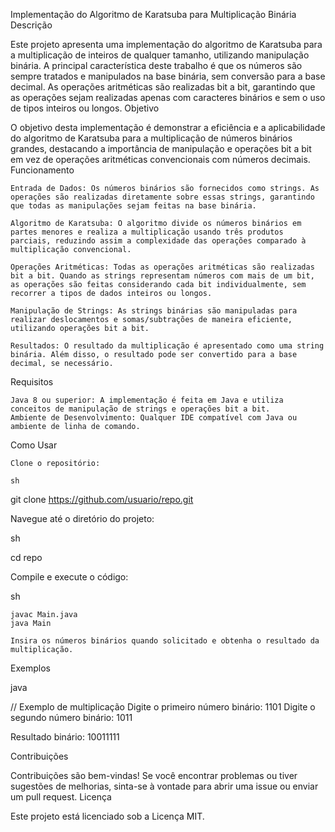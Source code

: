 Implementação do Algoritmo de Karatsuba para Multiplicação Binária
Descrição

Este projeto apresenta uma implementação do algoritmo de Karatsuba para a multiplicação de inteiros de qualquer tamanho, utilizando manipulação binária. A principal característica deste trabalho é que os números são sempre tratados e manipulados na base binária, sem conversão para a base decimal. As operações aritméticas são realizadas bit a bit, garantindo que as operações sejam realizadas apenas com caracteres binários e sem o uso de tipos inteiros ou longos.
Objetivo

O objetivo desta implementação é demonstrar a eficiência e a aplicabilidade do algoritmo de Karatsuba para a multiplicação de números binários grandes, destacando a importância de manipulação e operações bit a bit em vez de operações aritméticas convencionais com números decimais.
Funcionamento

    Entrada de Dados: Os números binários são fornecidos como strings. As operações são realizadas diretamente sobre essas strings, garantindo que todas as manipulações sejam feitas na base binária.

    Algoritmo de Karatsuba: O algoritmo divide os números binários em partes menores e realiza a multiplicação usando três produtos parciais, reduzindo assim a complexidade das operações comparado à multiplicação convencional.

    Operações Aritméticas: Todas as operações aritméticas são realizadas bit a bit. Quando as strings representam números com mais de um bit, as operações são feitas considerando cada bit individualmente, sem recorrer a tipos de dados inteiros ou longos.

    Manipulação de Strings: As strings binárias são manipuladas para realizar deslocamentos e somas/subtrações de maneira eficiente, utilizando operações bit a bit.

    Resultados: O resultado da multiplicação é apresentado como uma string binária. Além disso, o resultado pode ser convertido para a base decimal, se necessário.

Requisitos

    Java 8 ou superior: A implementação é feita em Java e utiliza conceitos de manipulação de strings e operações bit a bit.
    Ambiente de Desenvolvimento: Qualquer IDE compatível com Java ou ambiente de linha de comando.

Como Usar

    Clone o repositório:

    sh

git clone https://github.com/usuario/repo.git

Navegue até o diretório do projeto:

sh

cd repo

Compile e execute o código:

sh

    javac Main.java
    java Main

    Insira os números binários quando solicitado e obtenha o resultado da multiplicação.

Exemplos

java

// Exemplo de multiplicação
Digite o primeiro número binário: 1101
Digite o segundo número binário: 1011

Resultado binário: 10011111

Contribuições

Contribuições são bem-vindas! Se você encontrar problemas ou tiver sugestões de melhorias, sinta-se à vontade para abrir uma issue ou enviar um pull request.
Licença

Este projeto está licenciado sob a Licença MIT.
